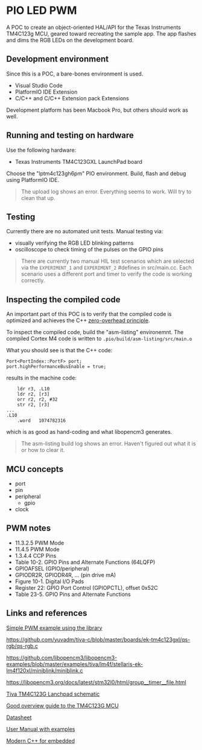 # PIO LED PWM
A POC to create an object-oriented HAL/API for the Texas Instruments TM4C123g MCU,
geared toward recreating the sample app.
The app flashes and dims the RGB LEDs on the development board.

## Development environment
Since this is a POC, a bare-bones environment is used.
- Visual Studio Code
- PlatformIO IDE Extension
- C/C++ and C/C++ Extension pack Extensions

Development platform has been  Macbook Pro, but others should work as well.

## Running and testing on hardware
Use the following hardware:
- Texas Instruments TM4C123GXL LaunchPad board

Choose the "lptm4c123gh6pm" PIO environment.
Build, flash and debug using PlatformIO IDE.

> The upload log shows an error.
> Everything seems to work. Will try to clean that up.

## Testing
Currently there are no automated unit tests.
Manual testing via:
- visually verifying the RGB LED blinking patterns
- oscilloscope to check timing of the pulses on the GPIO pins

> There are currently two manual HIL test scenarios which are selected
> via the ``EXPERIMENT_1`` and ``EXPERIMENT_2`` #defines
> in src/main.cc. Each scenario uses a different
> port and timer to verify the code is working correctly.


## Inspecting the compiled code
An important part of this POC is to verify that the compiled code is optimized
and achieves the C++ [zero-overhead principle](https://en.cppreference.com/w/cpp/language/Zero-overhead_principle).

To inspect the compiled code, build the "asm-listing" environemnt.
The compiled Cortex M4 code is written to ``.pio/build/asm-listing/src/main.o``

What you should see is that the C++ code:
```
Port<PortIndex::PortF> port;
port.highPerformanceBusEnable = true;
```
results in the machine code:
```
    ldr	r3, .L10
    ldr	r2, [r3]
    orr	r2, r2, #32
    str	r2, [r3]
...
.L10
	.word	1074782316

```
which is as good as hand-coding and what libopencm3 generates.

> The asm-listing build log shows an error. 
> Haven't figured out what it is or how to clear it.

## MCU concepts
- port
- pin
- peripheral
  - gpio
- clock

## PWM notes
- 11.3.2.5 PWM Mode
- 11.4.5 PWM Mode
- 1.3.4.4 CCP Pins
- Table 10-2. GPIO Pins and Alternate Functions (64LQFP)
- GPIOAFSEL (GPIO/peripheral)
- GPIODR2R, GPIODR4R, ... (pin drive mA)
- Figure 10-1. Digital I/O Pads
- Register 22: GPIO Port Control (GPIOPCTL), offset 0x52C
- Table 23-5. GPIO Pins and Alternate Functions

## Links and references
[Simple PWM example using the library](https://www.egr.msu.edu/classes/ece480/capstone/fall15/group09/appnotes/JoshuaLambApplicationNote.pdf)

https://github.com/yuvadm/tiva-c/blob/master/boards/ek-tm4c123gxl/qs-rgb/qs-rgb.c

https://github.com/libopencm3/libopencm3-examples/blob/master/examples/tiva/lm4f/stellaris-ek-lm4f120xl/miniblink/miniblink.c

https://libopencm3.org/docs/latest/stm32l0/html/group__timer__file.html

[Tiva TM4C123G Lanchpad schematic](https://web.eece.maine.edu/~zhu/book/TivaC/EK-TM4C123GXL%20Rev%20A%20Schematic.pdf)

[Good overview guide to the TM4C123G MCU](https://microcontrollerslab.com/introduction-tiva-tm4c123g-launchpad/)

[Datasheet](https://www.ti.com/lit/ds/symlink/tm4c123gh6pm.pdf)

[User Manual with examples](https://www.ti.com/seclit/ml/ssqu015/ssqu015.pdf)

[Modern C++ for embedded](https://www.youtube.com/watch?v=6pXhQ28FVlU&t=2897s)
